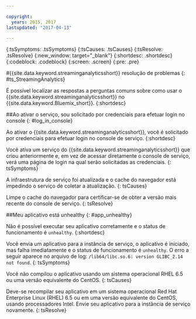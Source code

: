 ```yaml
---

copyright:
  years: 2015, 2017
lastupdated: "2017-04-13"

---
```


<!-- Attribute definitions -->
{:tsSymptoms: .tsSymptoms}
{:tsCauses: .tsCauses}
{:tsResolve: .tsResolve}
{:new_window: target="_blank"}
{:shortdesc: .shortdesc}
{:codeblock: .codeblock}
{:screen: .screen}
{:pre: .pre}

#{{site.data.keyword.streaminganalyticsshort}} resolução de problemas
{: #ts_StreamingAnalytics}

É possível localizar as respostas a perguntas comuns sobre como usar o {{site.data.keyword.streaminganalyticsshort}} no
{{site.data.keyword.Bluemix_short}}.
{:shortdesc}

##Ao ativar o serviço, sou solicitado por credenciais para efetuar login no console
{: #log_in_console}

Ao ativar o {{site.data.keyword.streaminganalyticsshort}}, você é solicitado por credenciais para efetuar login no console de serviço.
{:shortdesc}

Você ativa um serviço do {{site.data.keyword.streaminganalyticsshort}} que criou anteriormente e, em vez de acessar diretamente o console de serviço,
verá uma página de login na qual serão solicitadas as credenciais.
{: tsSymptoms}

A infraestrutura de serviço foi atualizada e o cache do navegador está impedindo o
serviço de coletar a atualização.
{: tsCauses}

Limpe o cache do navegador para certificar-se de obter a versão mais recente do console de serviço.
{: tsResolve}

##Meu aplicativo está unhealthy
{: #app_unhealthy}

Não é possível executar seu aplicativo corretamente e o status de funcionamento é `unhealthy`.
{:shortdesc}

Você envia um aplicativo para a instância de serviço, o aplicativo é iniciado, mas falha imediatamente e o status de funcionamento é `unhealthy`. O erro a seguir aparece no arquivo de log: `/lib64/libc.so.6: version GLIBC_2.14 not found`.
{: tsSymptoms}

Você não compilou o aplicativo usando um sistema operacional RHEL 6.5 ou uma versão equivalente do CentOS.
{: tsCauses}

Deve-se recompilar seu aplicativo em um sistema operacional Red Hat Enterprise Linux (RHEL) 6.5 ou em uma versão equivalente do CentOS, usando processadores Intel. Envie seu aplicativo para a instância de serviço novamente.
{: tsResolve}
